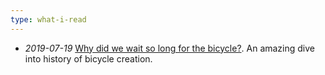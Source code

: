 ```yaml
---
type: what-i-read
---
```

* _2019-07-19_ [Why did we wait so long for the bicycle?](https://rootsofprogress.org/why-did-we-wait-so-long-for-the-bicycle).
An amazing dive into history of bicycle creation.
